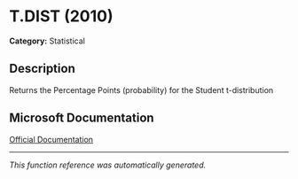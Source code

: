 # T.DIST (2010)

**Category:** Statistical

## Description
Returns the Percentage Points (probability) for the Student t-distribution

## Microsoft Documentation
[Official Documentation](https://support.microsoft.com//en-us/office/t-dist-function-4329459f-ae91-48c2-bba8-1ead1c6c21b2)

---
*This function reference was automatically generated.*
